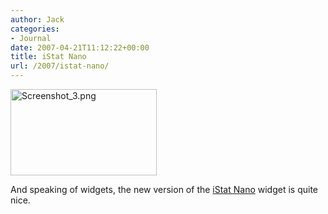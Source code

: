```yaml
---
author: Jack
categories:
- Journal
date: 2007-04-21T11:12:22+00:00
title: iStat Nano
url: /2007/istat-nano/
---
```


<img src="/files/screenshot-3.png" border="0" height="138" width="234" alt="Screenshot_3.png" /> 

And speaking of widgets, the new version of the [iStat Nano][1] widget is quite nice.

 [1]: http://www.apple.com/downloads/dashboard/status/istatnano.html